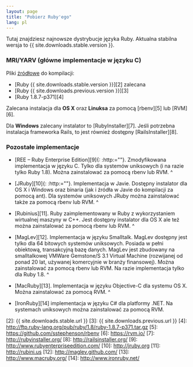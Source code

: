 ```yaml
---
layout: page
title: "Pobierz Ruby'ego"
lang: pl
---
```


Tutaj znajdziesz najnowsze dystrybucje języka Ruby. Aktualna stabilna
wersja to {{ site.downloads.stable.version }}.

### MRI/YARV (główne implementacje w języku C)

Pliki [źródłowe][1] do kompilacji:

* [Ruby {{ site.downloads.stable.version }}][2] zalecana
* [Ruby {{ site.downloads.previous.version }}][3]
* [Ruby 1.8.7-p371][4]

Zalecana instalacja dla **OS X** oraz **Linuksa** za pomocą [rbenv][5]
lub [RVM][6].

Dla **Windows** zalecany instalator to [RubyInstaller][7]. Jeśli
potrzebna instalacja frameworka Rails, to jest również dostępny
[RailsInstaller][8].

### Pozostałe implementacje

* [REE – Ruby Enterprise Edition][9]{: :http:=""}. Zmodyfikowana
  implementacja w języku C. Tylko dla systemów uniksowych (i na razie
  tylko Ruby 1.8). Można zainstalować za pomocą rbenv lub RVM.
^

* [JRuby][10]{: :http:=""}. Implementacja w Javie. Dostępny instalator
  dla OS X i Windows oraz binaria (jak i źródła w Javie do kompilacji za
  pomocą ant). Dla systemów uniksowych JRuby można zainstalować także za
  pomocą rbenv lub RVM.
^

* [Rubinius][11]. Ruby zaimplementowany w Ruby z wykorzystaniem
  wirtualnej maszyny w C++. Jest dostępny instalator dla OS X ale też
  można zainstalować za pomocą rbenv lub RVM.
^

* [MagLev][12]. Implementacja w języku Smalltalk. MagLev dostępny jest
  tylko dla 64 bitowych systemów uniksowych. Posiada w pełni obiektową,
  transakcyjną bazę danych. MagLev jest zbudowany na smalltalkowej
  VMWare Gemstone/S 3.1 Virtual Machine (rozwijanej od ponad 20 lat,
  używanej komercyjnie w branży finansowej). Można zainstalować za
  pomocą rbenv lub RVM. Na razie implementacja tylko dla Ruby 1.8.
^

* [MacRuby][13]. Implementacja w języku Objective-C dla systemu OS X.
  Można zainstalować za pomocą RVM.
^

* [IronRuby][14] implementacja w języku C# dla platformy .NET. Na
  systemach uniksowych można zainstalować za pomocą RVM.



[1]: http://ftp.ruby-lang.org/pub/ruby/ 
[2]: {{ site.downloads.stable.url }}
[3]: {{ site.downloads.previous.url }}
[4]: http://ftp.ruby-lang.org/pub/ruby/1.8/ruby-1.8.7-p371.tar.gz 
[5]: https://github.com/sstephenson/rbenv 
[6]: https://rvm.io/ 
[7]: http://rubyinstaller.org/ 
[8]: http://railsinstaller.org/ 
[9]: http://www.rubyenterpriseedition.com/ 
[10]: http://jruby.org 
[11]: http://rubini.us 
[12]: http://maglev.github.com/ 
[13]: http://www.macruby.org/ 
[14]: http://www.ironruby.net/ 
